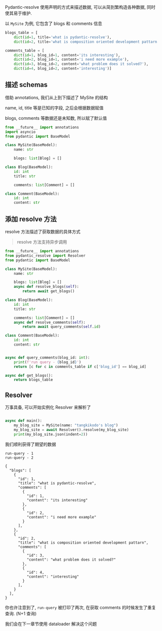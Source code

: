 Pydantic-resolve 使用声明的方式来描述数据, 可以从简到繁构造各种数据, 同时使其易于维护.

以 `MySite` 为例, 它包含了 blogs 和 comments 信息

```python linenums="1"
blogs_table = [
    dict(id=1, title='what is pydantic-resolve'),
    dict(id=2, title='what is composition oriented development pattarn')]

comments_table = [
    dict(id=1, blog_id=1, content='its interesting'),
    dict(id=2, blog_id=1, content='i need more example'),
    dict(id=3, blog_id=2, content='what problem does it solved?'),
    dict(id=4, blog_id=2, content='interesting')]
```

## 描述 schemas

借助 annotations, 我们从上到下描述了 MySite 的结构

name, id, title 等是已知的字段, 之后会根据数据赋值

blogs, comments 等数据还是未知数, 所以赋了默认值

```python linenums="1" hl_lines="8 14"
from __future__ import annotations
import asyncio
from pydantic import BaseModel

class MySite(BaseModel):
    name: str

    blogs: list[Blog] = []

class Blog(BaseModel):
    id: int
    title: str

    comments: list[Comment] = []

class Comment(BaseModel):
    id: int
    content: str
```

## 添加 resolve 方法

resolve 方法描述了获取数据的具体方式

> resolve 方法支持异步调用

```python linenums="1" hl_lines="9-10 17-18"
from __future__ import annotations
from pydantic_resolve import Resolver
from pydantic import BaseModel

class MySite(BaseModel):
    name: str

    blogs: list[Blog] = []
    async def resolve_blogs(self):
        return await get_blogs()

class Blog(BaseModel):
    id: int
    title: str

    comments: list[Comment] = []
    async def resolve_comments(self):
        return await query_comments(self.id)

class Comment(BaseModel):
    id: int
    content: str


async def query_comments(blog_id: int):
    print(f'run query - {blog_id}')
    return [c for c in comments_table if c['blog_id'] == blog_id]

async def get_blogs():
    return blogs_table
```

## Resolver

万事具备, 可以开始实例化 Resolver 来解析了

```python linenums="1"

async def main():
    my_blog_site = MySite(name: "tangkikodo's blog")
    my_blog_site = await Resolver().resolve(my_blog_site)
    print(my_blog_site.json(indent=2))
```

我们顺利获得了期望的数据

```shell linenums="1"
run-query - 1
run-query - 2

{
  "blogs": [
    {
      "id": 1,
      "title": "what is pydantic-resolve",
      "comments": [
        {
          "id": 1,
          "content": "its interesting"
        },
        {
          "id": 2,
          "content": "i need more example"
        }
      ],
    },
    {
      "id": 2,
      "title": "what is composition oriented development pattarn",
      "comments": [
        {
          "id": 3,
          "content": "what problem does it solved?"
        },
        {
          "id": 4,
          "content": "interesting"
        }
      ],
    }
  ],
}
```

你也许注意到了, `run-query` 被打印了两次, 在获取 comments 的时候发生了重复查询. (N+1 查询)

我们会在下一章节使用 dataloader 解决这个问题
